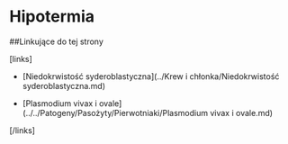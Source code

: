 # Hipotermia





##Linkujące do tej strony

[links]

- [Niedokrwistość syderoblastyczna](../Krew i chłonka/Niedokrwistość syderoblastyczna.md)

- [Plasmodium vivax i ovale](../../Patogeny/Pasożyty/Pierwotniaki/Plasmodium vivax i ovale.md)


[/links]

